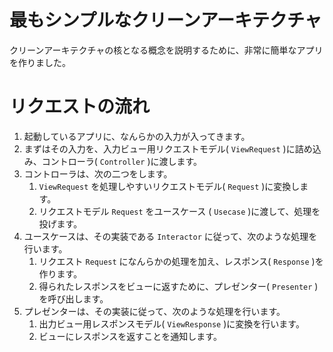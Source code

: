 # 最もシンプルなクリーンアーキテクチャ

クリーンアーキテクチャの核となる概念を説明するために、非常に簡単なアプリを作りました。

# リクエストの流れ

1. 起動しているアプリに、なんらかの入力が入ってきます。
1. まずはその入力を、入力ビュー用リクエストモデル( `ViewRequest` )に詰め込み、コントローラ( `Controller` )に渡します。
1. コントローラは、次の二つをします。
    1. `ViewRequest` を処理しやすいリクエストモデル( `Request` )に変換します。
    1. リクエストモデル `Request` をユースケース ( `Usecase` )に渡して、処理を投げます。
1. ユースケースは、その実装である `Interactor` に従って、次のような処理を行います。
    1. リクエスト `Request` になんらかの処理を加え、レスポンス( `Response` )を作ります。
    1. 得られたレスポンスをビューに返すために、プレゼンター( `Presenter` )を呼び出します。
1. プレゼンターは、その実装に従って、次のような処理を行います。
    1. 出力ビュー用レスポンスモデル( `ViewResponse` )に変換を行います。
    1. ビューにレスポンスを返すことを通知します。
